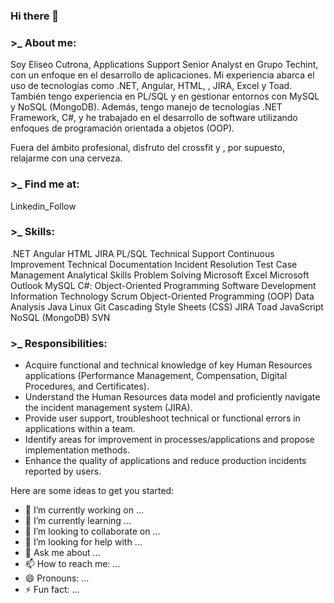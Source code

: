 ### Hi there 👋

<!--
**eliseocutrona/eliseocutrona** is a ✨ _special_ ✨ repository because its `README.md` (this file) appears on your GitHub profile.
-->

### >_ About me:
Soy Eliseo Cutrona,  Applications Support Senior Analyst en Grupo Techint, con un enfoque en el desarrollo de aplicaciones. 
Mi experiencia abarca el uso de tecnologías como .NET, Angular, HTML, ,  JIRA, Excel y Toad.
También tengo experiencia en PL/SQL y en gestionar entornos con MySQL y NoSQL (MongoDB). 
Además, tengo manejo de tecnologías .NET Framework, C#, y he trabajado en el desarrollo de software utilizando enfoques de programación orientada a objetos (OOP). 

Fuera del ámbito profesional, disfruto del crossfit y , por supuesto, relajarme con una cerveza.

### >_ Find me at:
Linkedin_Follow

### >_ Skills:

.NET Angular HTML JIRA PL/SQL
Technical Support Continuous Improvement
Technical Documentation Incident Resolution
Test Case Management Analytical Skills
Problem Solving Microsoft Excel Microsoft Outlook
MySQL C#: Object-Oriented Programming
Software Development Information Technology
Scrum Object-Oriented Programming (OOP)
Data Analysis Java Linux
Git Cascading Style Sheets (CSS) JIRA
Toad JavaScript NoSQL (MongoDB) SVN

### >_ Responsibilities:

- Acquire functional and technical knowledge of key Human Resources applications (Performance Management, Compensation, Digital Procedures, and Certificates).
- Understand the Human Resources data model and proficiently navigate the incident management system (JIRA).
- Provide user support, troubleshoot technical or functional errors in applications within a team.
- Identify areas for improvement in processes/applications and propose implementation methods.
- Enhance the quality of applications and reduce production incidents reported by users.


Here are some ideas to get you started:

- 🔭 I’m currently working on ...
- 🌱 I’m currently learning ...
- 👯 I’m looking to collaborate on ...
- 🤔 I’m looking for help with ...
- 💬 Ask me about ...
- 📫 How to reach me: ...
- 😄 Pronouns: ...
- ⚡ Fun fact: ...

